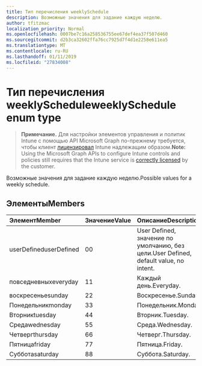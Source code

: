 ```yaml
---
title: Тип перечисления weeklySchedule
description: Возможные значения для задание каждую неделю.
author: tfitzmac
localization_priority: Normal
ms.openlocfilehash: 0007be7c16a258536755ee67def4ea37f507d460
ms.sourcegitcommit: d2b3ca32602ffa76cc7925d7f4d1e2258e611ea5
ms.translationtype: MT
ms.contentlocale: ru-RU
ms.lasthandoff: 01/11/2019
ms.locfileid: "27834008"
---
```

# <a name="weeklyschedule-enum-type"></a><span data-ttu-id="1ae67-103">Тип перечисления weeklySchedule</span><span class="sxs-lookup"><span data-stu-id="1ae67-103">weeklySchedule enum type</span></span>

> <span data-ttu-id="1ae67-104">**Примечание.** Для настройки элементов управления и политик Intune с помощью API Microsoft Graph по-прежнему требуется, чтобы клиент [лицензировал](https://go.microsoft.com/fwlink/?linkid=839381) Intune надлежащим образом.</span><span class="sxs-lookup"><span data-stu-id="1ae67-104">**Note:** Using the Microsoft Graph APIs to configure Intune controls and policies still requires that the Intune service is [correctly licensed](https://go.microsoft.com/fwlink/?linkid=839381) by the customer.</span></span>

<span data-ttu-id="1ae67-105">Возможные значения для задание каждую неделю.</span><span class="sxs-lookup"><span data-stu-id="1ae67-105">Possible values for a weekly schedule.</span></span>
## <a name="members"></a><span data-ttu-id="1ae67-106">Элементы</span><span class="sxs-lookup"><span data-stu-id="1ae67-106">Members</span></span>
|<span data-ttu-id="1ae67-107">Элемент</span><span class="sxs-lookup"><span data-stu-id="1ae67-107">Member</span></span>|<span data-ttu-id="1ae67-108">Значение</span><span class="sxs-lookup"><span data-stu-id="1ae67-108">Value</span></span>|<span data-ttu-id="1ae67-109">Описание</span><span class="sxs-lookup"><span data-stu-id="1ae67-109">Description</span></span>|
|:---|:---|:---|
|<span data-ttu-id="1ae67-110">userDefined</span><span class="sxs-lookup"><span data-stu-id="1ae67-110">userDefined</span></span>|<span data-ttu-id="1ae67-111">0</span><span class="sxs-lookup"><span data-stu-id="1ae67-111">0</span></span>|<span data-ttu-id="1ae67-112">User Defined, значение по умолчанию, без цели.</span><span class="sxs-lookup"><span data-stu-id="1ae67-112">User Defined, default value, no intent.</span></span>|
|<span data-ttu-id="1ae67-113">повседневных</span><span class="sxs-lookup"><span data-stu-id="1ae67-113">everyday</span></span>|<span data-ttu-id="1ae67-114">1</span><span class="sxs-lookup"><span data-stu-id="1ae67-114">1</span></span>|<span data-ttu-id="1ae67-115">Каждый день.</span><span class="sxs-lookup"><span data-stu-id="1ae67-115">Everyday.</span></span>|
|<span data-ttu-id="1ae67-116">воскресенье</span><span class="sxs-lookup"><span data-stu-id="1ae67-116">sunday</span></span>|<span data-ttu-id="1ae67-117">2</span><span class="sxs-lookup"><span data-stu-id="1ae67-117">2</span></span>|<span data-ttu-id="1ae67-118">Воскресенье.</span><span class="sxs-lookup"><span data-stu-id="1ae67-118">Sunday.</span></span>|
|<span data-ttu-id="1ae67-119">Понедельник</span><span class="sxs-lookup"><span data-stu-id="1ae67-119">monday</span></span>|<span data-ttu-id="1ae67-120">3</span><span class="sxs-lookup"><span data-stu-id="1ae67-120">3</span></span>|<span data-ttu-id="1ae67-121">Понедельник.</span><span class="sxs-lookup"><span data-stu-id="1ae67-121">Monday.</span></span>|
|<span data-ttu-id="1ae67-122">Вторник</span><span class="sxs-lookup"><span data-stu-id="1ae67-122">tuesday</span></span>|<span data-ttu-id="1ae67-123">4</span><span class="sxs-lookup"><span data-stu-id="1ae67-123">4</span></span>|<span data-ttu-id="1ae67-124">Вторник.</span><span class="sxs-lookup"><span data-stu-id="1ae67-124">Tuesday.</span></span>|
|<span data-ttu-id="1ae67-125">Среда</span><span class="sxs-lookup"><span data-stu-id="1ae67-125">wednesday</span></span>|<span data-ttu-id="1ae67-126">5</span><span class="sxs-lookup"><span data-stu-id="1ae67-126">5</span></span>|<span data-ttu-id="1ae67-127">Среда.</span><span class="sxs-lookup"><span data-stu-id="1ae67-127">Wednesday.</span></span>|
|<span data-ttu-id="1ae67-128">Четверг</span><span class="sxs-lookup"><span data-stu-id="1ae67-128">thursday</span></span>|<span data-ttu-id="1ae67-129">6</span><span class="sxs-lookup"><span data-stu-id="1ae67-129">6</span></span>|<span data-ttu-id="1ae67-130">Четверг.</span><span class="sxs-lookup"><span data-stu-id="1ae67-130">Thursday.</span></span>|
|<span data-ttu-id="1ae67-131">Пятница</span><span class="sxs-lookup"><span data-stu-id="1ae67-131">friday</span></span>|<span data-ttu-id="1ae67-132">7</span><span class="sxs-lookup"><span data-stu-id="1ae67-132">7</span></span>|<span data-ttu-id="1ae67-133">Пятница.</span><span class="sxs-lookup"><span data-stu-id="1ae67-133">Friday.</span></span>|
|<span data-ttu-id="1ae67-134">Суббота</span><span class="sxs-lookup"><span data-stu-id="1ae67-134">saturday</span></span>|<span data-ttu-id="1ae67-135">8</span><span class="sxs-lookup"><span data-stu-id="1ae67-135">8</span></span>|<span data-ttu-id="1ae67-136">Суббота.</span><span class="sxs-lookup"><span data-stu-id="1ae67-136">Saturday.</span></span>|



